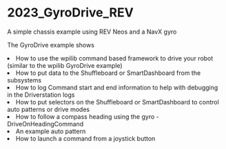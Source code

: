 # 2023_GyroDrive_REV
A simple chassis example using REV Neos and a NavX gyro
<p>
The GyroDrive example shows
<ls>
<li> How to use the wpilib command based framework to drive your robot (similar to the wpilib GyroDrive example)</li>
<li> How to put data to the Shuffleboard or SmartDashboard from the subsystems</li>
<li> How to log Command start and end information to help with debugging in the Driverstation logs</li>
<li> How to put selectors on the Shuffleboard or SmartDashboard to control auto patterns or drive modes</li>
<li> How to follow a compass heading using the gyro - DriveOnHeadingCommand</li>
<li> An example auto pattern</li>
<li> How to launch a command from a joystick button</li>
</ls>
